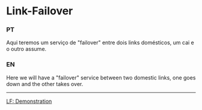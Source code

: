 # Link-Failover
### PT
Aqui teremos um serviço de "failover" entre dois links domésticos, um cai e o outro assume.

### EN
Here we will have a "failover" service between two domestic links, one goes down and the other takes over.

---

[LF: Demonstration](https://drive.google.com/file/d/1H5HVR6CnwHJ2ppbrIVsnoVvMXx1SCck6/view?usp=sharing)
